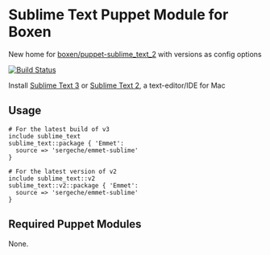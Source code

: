 # Sublime Text Puppet Module for Boxen

New home for [boxen/puppet-sublime_text_2](https://github.com/boxen/puppet-sublime_text_3) with versions as config options

[![Build Status](https://travis-ci.org/boxen/puppet-sublime_text.png?branch=master)](https://travis-ci.org/boxen/puppet-sublime_text)

Install [Sublime Text 3](http://www.sublimetext.com/3) or [Sublime Text 2](http://www.sublimetext.com/), a text-editor/IDE for Mac

## Usage

```puppet
# For the latest build of v3
include sublime_text
sublime_text::package { 'Emmet':
  source => 'sergeche/emmet-sublime'
}

# For the latest version of v2
include sublime_text::v2
sublime_text::v2::package { 'Emmet':
  source => 'sergeche/emmet-sublime'
}
```

## Required Puppet Modules

None.
